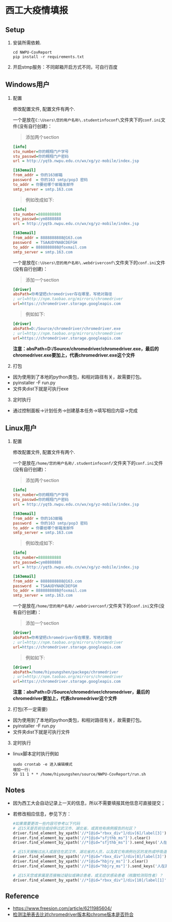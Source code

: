 # 西工大疫情填报

## Setup

1. 安装所需依赖.
    
    ```shell
    cd NWPU-CovReport
    pip install -r requirements.txt
    ```
2. 开启stmp服务：不同邮箱开启方式不同，可自行百度

## Windows用户

1. 配置

    修改配置文件, 配置文件有两个.
      
    一个是放在`C:\Users\您的用户名称\.studentinfoconf\`文件夹下的`conf.ini`文件(没有自行创建)：

    > 添加两个section
    ```ini
    [info]
    stu_number=你的翱翔门户学号
    stu_passwd=你的翱翔门户密码
    url = http://yqtb.nwpu.edu.cn/wx/xg/yz-mobile/index.jsp

    [163email]
    from_addr = 你的163邮箱
    password  = 你的163 smtp/pop3 密码
    to_addr = 你要给哪个邮箱发邮件
    smtp_server = smtp.163.com
    ```
    > 例如改成如下:
    ```ini
    [info]
    stu_number=8888888888
    stu_passwd=cym8888888
    url = http://yqtb.nwpu.edu.cn/wx/xg/yz-mobile/index.jsp

    [163email]
    from_addr = 8888888888@163.com
    password  = TSAAUDYNABCDEFGH
    to_addr = 8888888888@foxmail.com
    smtp_server = smtp.163.com
    ```

    一个是放在`C:\Users\您的用户名称\.webdriverconf\`文件夹下的`conf.ini`文件(没有自行创建)：

    > 添加一个section

    ```ini
    [driver]
    absPath=你希望把chromedriver存在哪里，写绝对路径
    ; url=http://npm.taobao.org/mirrors/chromedriver
    url=https://chromedriver.storage.googleapis.com
    ```

    > 例如如下:

    ```ini
    [driver]
    absPath=D:/Source/chromedriver/chromedriver.exe
    ; url=http://npm.taobao.org/mirrors/chromedriver
    url=https://chromedriver.storage.googleapis.com
    ```

    **注意：absPath=D:/Source/chromedriver/chromedriver.exe，最后的chromedriver.exe要加上，代表chromedriver.exe这个文件**

2. 打包

* 因为使用到了本地的python类包，和相对路径有关，故需要打包。
* pyinstaller -F run.py
* 文件夹dist下就是可执行exe

3. 定时执行

- 通过控制面板→计划任务→创建基本任务→填写相应内容→完成

## Linux用户

1. 配置

    修改配置文件, 配置文件有两个.
      
    一个是放在`/home/您的用户名称/.studentinfoconf/`文件夹下的`conf.ini`文件(没有自行创建)：

    > 添加两个section
    ```ini
    [info]
    stu_number=你的翱翔门户学号
    stu_passwd=你的翱翔门户密码
    url = http://yqtb.nwpu.edu.cn/wx/xg/yz-mobile/index.jsp
    
    [163email]
    from_addr = 你的163邮箱
    password  = 你的163 smtp/pop3 密码
    to_addr = 你要给哪个邮箱发邮件
    smtp_server = smtp.163.com
    ```
    > 例如改成如下:
    ```ini
    [info]
    stu_number=8888888888
    stu_passwd=cym8888888
    url = http://yqtb.nwpu.edu.cn/wx/xg/yz-mobile/index.jsp

    [163email]
    from_addr = 8888888888@163.com
    password  = TSAAUDYNABCDEFGH
    to_addr = 8888888888@foxmail.com
    smtp_server = smtp.163.com
    ```

    一个是放在`/home/您的用户名称/.webdriverconf/`文件夹下的`conf.ini`文件(没有自行创建)：

    > 添加一个section
    ```ini
    [driver]
    absPath=你希望把chromedriver存在哪里，写绝对路径
    ; url=http://npm.taobao.org/mirrors/chromedriver
    url=https://chromedriver.storage.googleapis.com
    ```

    > 例如如下:

    ```ini
    [driver]
    absPath=/home/hiyoungshen/packege/chromedriver
    ; url=http://npm.taobao.org/mirrors/chromedriver
    url=https://chromedriver.storage.googleapis.com
    ```

    **注意：absPath=D:/Source/chromedriver/chromedriver，最后的chromedriver要加上，代表chromedriver这个文件**

2. 打包(不一定需要)

* 因为使用到了本地的python类包，和相对路径有关，故需要打包。
* pyinstaller -F run.py
* 文件夹dist下就是可执行文件

3. 定时执行

* linux脚本定时执行例如
  ```shell
  sudo crontab -e 进入编辑模式
  增加一行:
  59 11 1 * * /home/hiyoungshen/source/NWPU-CovReport/run.sh
  ```

## Notes

- 因为西工大会自动记录上一天的信息，所以不需要填报其他信息可直接提交；

- 若修改相应信息，参见下方：

  ```python
  #如果需要更改一些内容可参考以下代码
  # 近15天是否前往或经停过武汉市、湖北省，或其他有病例报告的社区？
  driver.find_element_by_xpath('//*[@id="rbxx_div"]/div[6]/label[3]').click()
  driver.find_element_by_xpath('//*[@id="sfjthb_ms"]').clear()
  driver.find_element_by_xpath('//*[@id="sfjthb_ms"]').send_keys('人在湖北')
  
  # 近15天接触过出入或居住在武汉市、湖北省的人员，以及其它有病例社区的发热或呼吸道症状患者？
  driver.find_element_by_xpath('//*[@id="rbxx_div"]/div[8]/label[3]').click()
  driver.find_element_by_xpath('//*[@id="hbjry_ms"]').clear()
  driver.find_element_by_xpath('//*[@id="hbjry_ms"]').send_keys('人在湖北')
  
  # 近15天您或家属是否接触过疑似或确诊患者，或无症状感染患者（核酸检测阳性者）？
  driver.find_element_by_xpath('//*[@id="rbxx_div"]/div[10]/label[1]').click()
  ```

## Reference

- https://www.freesion.com/article/6211985604/
- [检测注册表去比对chromedriver版本和chrome版本是否符合](https://gitee.com/z417/selenium-webdriver-manager)
